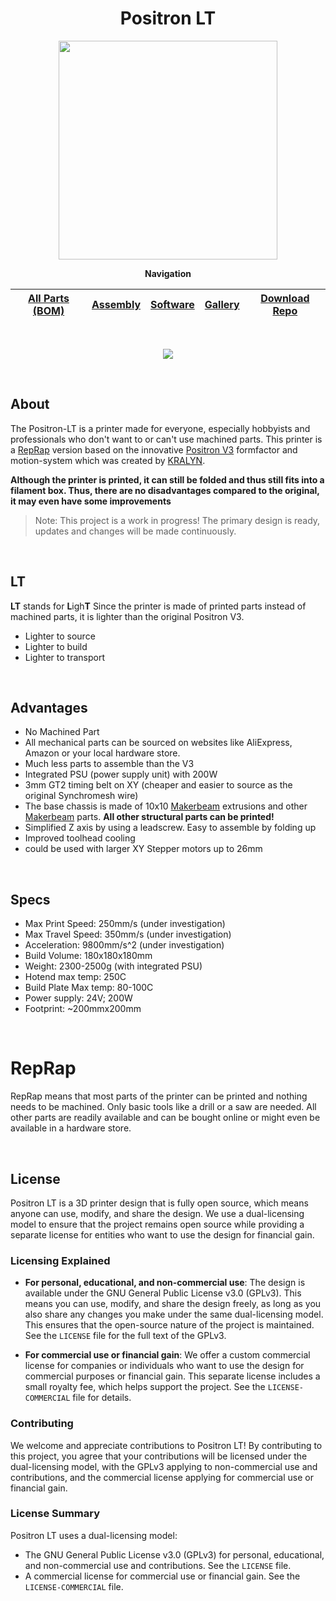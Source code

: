 <div align="center">

# Positron LT

<img src="https://user-images.githubusercontent.com/35639879/213928234-fddfa075-c74c-4e65-8248-b939360a8843.gif" width="350" height="350">

**Navigation**

| [All Parts (BOM)](/Parts) | [Assembly](/Assembly) | [Software](/Software) | [Gallery](/Gallery) | [Download Repo](../../archive/refs/heads/main.zip)
| --- | --- | --- | --- | --- |

<br>

[<img src="https://discordapp.com/api/guilds/1067472931246047323/widget.png?style=banner2">](https://discord.gg/HJ44ZeGG2F)

</div>

<br>

## About


The Positron-LT is a printer made for everyone, especially hobbyists and professionals who don't want to or can't use machined parts.
This printer is a [RepRap](https://reprap.org/wiki/RepRap) version based on the innovative [Positron V3](https://github.com/KRALYN/PositronV3) formfactor and motion-system which was created by [KRALYN](https://github.com/KRALYN/PositronV3).

**Although the printer is printed, it can still be folded and thus still fits into a filament box. Thus, there are no disadvantages compared to the original, it may even have some improvements**

> Note: This project is a work in progress! The primary design is ready, updates and changes will be made continuously.

<br>

## LT
**LT** stands for **L**igh**T** 
Since the printer is made of printed parts instead of machined parts, it is lighter than the original Positron V3.

- Lighter to source
- Lighter to build
- Lighter to transport

<br>

## Advantages 

- No Machined Part
-	All mechanical parts can be sourced on websites like AliExpress, Amazon or your local hardware store.
- Much less parts to assemble than the V3
- Integrated PSU (power supply unit) with 200W
- 3mm GT2 timing belt on XY (cheaper and easier to source as the original Synchromesh wire)
- The base chassis is made of 10x10 [Makerbeam](https://www.makerbeam.com/makerbeam/) extrusions and other [Makerbeam](https://www.makerbeam.com/makerbeam/) parts. **All other structural parts can be printed!**
- Simplified Z axis by using a leadscrew. Easy to assemble by folding up
- Improved toolhead cooling
- could be used with larger XY Stepper motors up to 26mm

<br>

## Specs

-	Max Print Speed: 250mm/s (under investigation)
-	Max Travel Speed: 350mm/s (under investigation)
-	Acceleration: 9800mm/s^2 (under investigation)
-	Build Volume: 180x180x180mm
-	Weight: 2300-2500g (with integrated PSU)
-	Hotend max temp: 250C
-	Build Plate Max temp: 80-100C
-	Power supply: 24V; 200W
-	Footprint: ~200mmx200mm

<br>

# RepRap
RepRap means that most parts of the printer can be printed and nothing needs to be machined. Only basic tools like a drill or a saw are needed. All other parts are readily available and can be bought online or might even be available in a hardware store.



<br>

## License

Positron LT is a 3D printer design that is fully open source, which means anyone can use, modify, and share the design. We use a dual-licensing model to ensure that the project remains open source while providing a separate license for entities who want to use the design for financial gain.

### Licensing Explained

- **For personal, educational, and non-commercial use**: The design is available under the GNU General Public License v3.0 (GPLv3). This means you can use, modify, and share the design freely, as long as you also share any changes you make under the same dual-licensing model. This ensures that the open-source nature of the project is maintained. See the `LICENSE` file for the full text of the GPLv3.

- **For commercial use or financial gain**: We offer a custom commercial license for companies or individuals who want to use the design for commercial purposes or financial gain. This separate license includes a small royalty fee, which helps support the project. See the `LICENSE-COMMERCIAL` file for details.

### Contributing

We welcome and appreciate contributions to Positron LT! By contributing to this project, you agree that your contributions will be licensed under the dual-licensing model, with the GPLv3 applying to non-commercial use and contributions, and the commercial license applying for commercial use or financial gain.

### License Summary

Positron LT uses a dual-licensing model:

- The GNU General Public License v3.0 (GPLv3) for personal, educational, and non-commercial use and contributions. See the `LICENSE` file.
- A commercial license for commercial use or financial gain. See the `LICENSE-COMMERCIAL` file.

